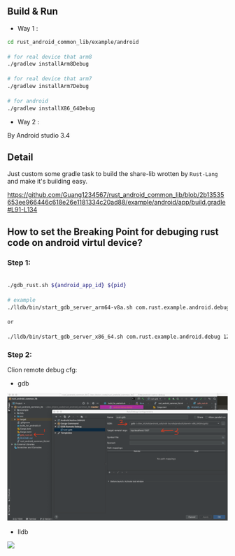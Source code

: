 ## Build & Run


- Way 1 :

```bash
cd rust_android_common_lib/example/android

# for real device that arm8
./gradlew installArm8Debug

# for real device that arm7
./gradlew installArm7Debug

# for android
./gradlew installX86_64Debug

```


- Way 2 :

By Android studio 3.4


## Detail

Just custom some gradle task to build the share-lib wrotten by `Rust-Lang` and make it's building easy.

https://github.com/Guang1234567/rust_android_common_lib/blob/2b13535653ee966446c618e26e1181334c20ad88/example/android/app/build.gradle#L91-L134


## How to set the Breaking Point for debuging rust code on android virtul device?


### Step 1:

```bash

./gdb_rust.sh ${android_app_id} ${pid}

# example
./lldb/bin/start_gdb_server_arm64-v8a.sh com.rust.example.android.debug 1234

or

./lldb/bin/start_gdb_server_x86_64.sh com.rust.example.android.debug 1234

```


### Step 2:

Clion remote debug cfg:

- gdb

![](./lldb/bin/clion_remote_debug_cfg_gdb.png)

- lldb

![](./lldb/bin/clion_remote_debug_cfg_lldb.png)

